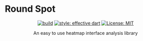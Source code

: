 # Round Spot


<div align="center">
  <a href="https://github.com/stasgora/round-spot/actions"><img src="https://github.com/stasgora/round-spot/workflows/test/badge.svg" alt="build"></a>
  <a href="https://github.com/tenhobi/effective_dart"><img src="https://img.shields.io/badge/style-effective_dart-40c4ff.svg" alt="style: effective dart"></a>
  <a href="https://github.com/stasgora/round-spot/blob/master/LICENSE"><img src="https://img.shields.io/badge/license-MIT-blue.svg" alt="License: MIT"></a>

  An easy to use heatmap interface analysis library
</div>
